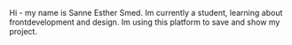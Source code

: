 Hi - my name is Sanne Esther Smed. 
Im currently a student, learning about frontdevelopment and design. 
Im using this platform to save and show my project. 
